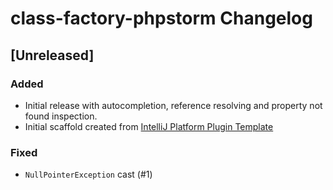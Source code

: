 <!-- Keep a Changelog guide -> https://keepachangelog.com -->

# class-factory-phpstorm Changelog

## [Unreleased]
### Added
- Initial release with autocompletion, reference resolving and property not found inspection.
- Initial scaffold created from [IntelliJ Platform Plugin Template](https://github.com/JetBrains/intellij-platform-plugin-template)

### Fixed
- `NullPointerException` cast (#1)